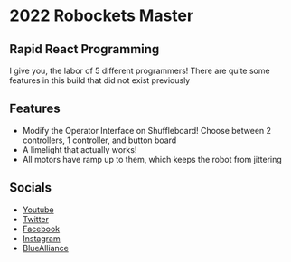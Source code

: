 # 2022 Robockets Master

## Rapid React Programming

I give you, the labor of 5 different programmers!
There are quite some features in this build that did not exist previously

## Features
- Modify the Operator Interface on Shuffleboard! Choose between 2 controllers, 1 controller, and button board
- A limelight that actually works!
- All motors have ramp up to them, which keeps the robot from jittering

## Socials
- [Youtube](https://www.youtube.com/channel/UCpJoC3lpNenlDm0SHwH48Eg)
- [Twitter](https://twitter.com/frc4761?lang=en)
- [Facebook](https://www.facebook.com/FrcTeam4761/)
- [Instagram](https://www.instagram.com/robockets.4761/?hl=en)
- [BlueAlliance](https://www.thebluealliance.com/team/4761/2021)

